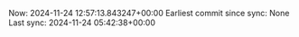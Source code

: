Now: 2024-11-24 12:57:13.843247+00:00 Earliest commit since sync: None Last sync: 2024-11-24 05:42:38+00:00
